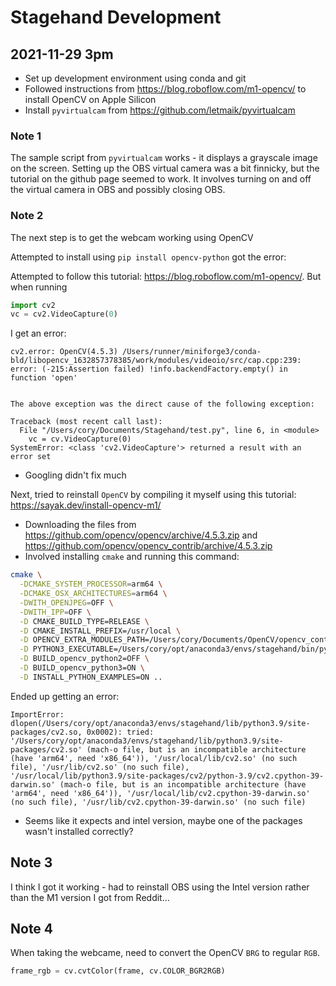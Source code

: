 # Stagehand Development

## 2021-11-29 3pm

- Set up development environment using conda and git 
- Followed instructions from https://blog.roboflow.com/m1-opencv/ to install OpenCV on Apple Silicon 
- Install `pyvirtualcam` from https://github.com/letmaik/pyvirtualcam 

### Note 1

The sample script from `pyvirtualcam` works - it displays a grayscale image on the screen. Setting up the OBS virtual camera was a bit finnicky, but the tutorial on the github page seemed to work. It involves turning on and off the virtual camera in OBS and possibly closing OBS. 

### Note 2

The next step is to get the webcam working using OpenCV

Attempted to install using `pip install opencv-python` got the error:


Attempted to follow this tutorial: https://blog.roboflow.com/m1-opencv/. But when running
```python
import cv2
vc = cv2.VideoCapture(0)
```
I get an error: 
```
cv2.error: OpenCV(4.5.3) /Users/runner/miniforge3/conda-bld/libopencv_1632857378385/work/modules/videoio/src/cap.cpp:239: error: (-215:Assertion failed) !info.backendFactory.empty() in function 'open'


The above exception was the direct cause of the following exception:

Traceback (most recent call last):
  File "/Users/cory/Documents/Stagehand/test.py", line 6, in <module>
    vc = cv.VideoCapture(0)
SystemError: <class 'cv2.VideoCapture'> returned a result with an error set
```

- Googling didn't fix much

Next, tried to reinstall `OpenCV` by compiling it myself using this tutorial: https://sayak.dev/install-opencv-m1/ 

- Downloading the files from https://github.com/opencv/opencv/archive/4.5.3.zip and https://github.com/opencv/opencv_contrib/archive/4.5.3.zip
- Involved installing `cmake` and running this command:
```zsh
cmake \
  -DCMAKE_SYSTEM_PROCESSOR=arm64 \
  -DCMAKE_OSX_ARCHITECTURES=arm64 \
  -DWITH_OPENJPEG=OFF \
  -DWITH_IPP=OFF \
  -D CMAKE_BUILD_TYPE=RELEASE \
  -D CMAKE_INSTALL_PREFIX=/usr/local \
  -D OPENCV_EXTRA_MODULES_PATH=/Users/cory/Documents/OpenCV/opencv_contrib-4.5.3/modules \
  -D PYTHON3_EXECUTABLE=/Users/cory/opt/anaconda3/envs/stagehand/bin/python3 \
  -D BUILD_opencv_python2=OFF \
  -D BUILD_opencv_python3=ON \
  -D INSTALL_PYTHON_EXAMPLES=ON ..
```

Ended up getting an error:
```
ImportError: dlopen(/Users/cory/opt/anaconda3/envs/stagehand/lib/python3.9/site-packages/cv2.so, 0x0002): tried: '/Users/cory/opt/anaconda3/envs/stagehand/lib/python3.9/site-packages/cv2.so' (mach-o file, but is an incompatible architecture (have 'arm64', need 'x86_64')), '/usr/local/lib/cv2.so' (no such file), '/usr/lib/cv2.so' (no such file), '/usr/local/lib/python3.9/site-packages/cv2/python-3.9/cv2.cpython-39-darwin.so' (mach-o file, but is an incompatible architecture (have 'arm64', need 'x86_64')), '/usr/local/lib/cv2.cpython-39-darwin.so' (no such file), '/usr/lib/cv2.cpython-39-darwin.so' (no such file)
```
- Seems like it expects and intel version, maybe one of the packages wasn't installed correctly?

## Note 3

I think I got it working - had to reinstall OBS using the Intel version rather than the M1 version I got from Reddit...

## Note 4

When taking the webcame, need to convert the OpenCV `BRG` to regular `RGB`. 
```python
frame_rgb = cv.cvtColor(frame, cv.COLOR_BGR2RGB)
```
